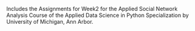 Includes the Assignments for Week2 for the Applied Social Network Analysis Course of the Applied Data Science in Python Specialization by University of Michigan, Ann Arbor.
